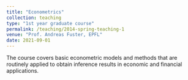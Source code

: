 ```yaml
---
title: "Econometrics"
collection: teaching
type: "1st year graduate course"
permalink: /teaching/2014-spring-teaching-1
venue: "Prof. Andreas Fuster, EPFL"
date: 2021-09-01
---
```


The course covers basic econometric models and methods that are routinely applied to obtain inference results in economic and financial applications.
